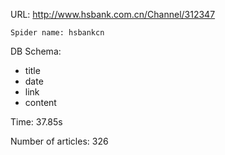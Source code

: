 URL: http://www.hsbank.com.cn/Channel/312347

    Spider name: hsbankcn

DB Schema:
- title
- date
- link
- content

Time: 37.85s

Number of articles: 326


